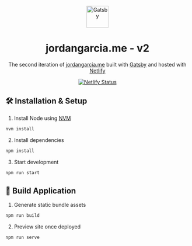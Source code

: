 <p align="center">
  <a href="https://www.gatsbyjs.org">
    <img alt="Gatsby" src="https://www.gatsbyjs.org/monogram.svg" width="60" />
  </a>
</p>
<h1 align="center">
  jordangarcia.me - v2
</h1>
<p align="center">
  The second iteration of <a href="https://jordangarcia.me">jordangarcia.me</a> built with <a href="https://gatsby.com">Gatsby</a> and hosted with <a href="https://netlify.com">Netlify</a>
</p>

<p align="center">
  <a href="https://app.netlify.com/sites/naughty-noyce-bb02ae/deploys?filter=master" target="_blank">
    <img src="https://api.netlify.com/api/v1/badges/ad73eb57-582d-4b1d-aee9-2a10e847a5a0/deploy-status" alt="Netlify Status" />
  </a>
</p>

## 🛠 Installation & Setup

1. Install Node using [NVM](https://github.com/nvm-sh/nvm)

```sh
nvm install
```

2. Install dependencies

```sh
npm install
```

3. Start development

```sh
npm run start
```

## 🚀 Build Application

1. Generate static bundle assets

```sh
npm run build
```

2. Preview site once deployed

```sh
npm run serve
```
